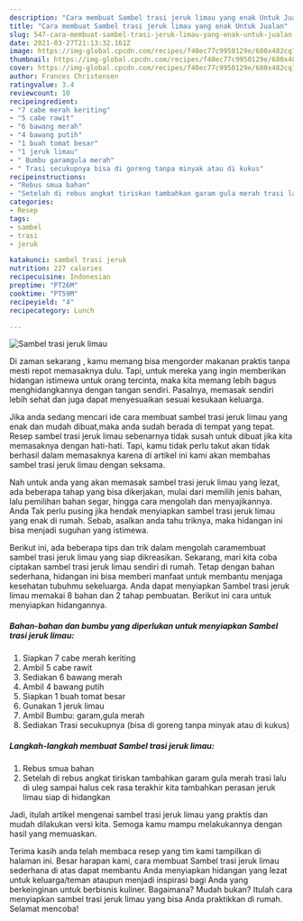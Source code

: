 ```yaml
---
description: "Cara membuat Sambel trasi jeruk limau yang enak Untuk Jualan"
title: "Cara membuat Sambel trasi jeruk limau yang enak Untuk Jualan"
slug: 547-cara-membuat-sambel-trasi-jeruk-limau-yang-enak-untuk-jualan
date: 2021-03-27T21:13:32.161Z
image: https://img-global.cpcdn.com/recipes/f40ec77c9950129e/680x482cq70/sambel-trasi-jeruk-limau-foto-resep-utama.jpg
thumbnail: https://img-global.cpcdn.com/recipes/f40ec77c9950129e/680x482cq70/sambel-trasi-jeruk-limau-foto-resep-utama.jpg
cover: https://img-global.cpcdn.com/recipes/f40ec77c9950129e/680x482cq70/sambel-trasi-jeruk-limau-foto-resep-utama.jpg
author: Frances Christensen
ratingvalue: 3.4
reviewcount: 10
recipeingredient:
- "7 cabe merah keriting"
- "5 cabe rawit"
- "6 bawang merah"
- "4 bawang putih"
- "1 buah tomat besar"
- "1 jeruk limau"
- " Bumbu garamgula merah"
- " Trasi secukupnya bisa di goreng tanpa minyak atau di kukus"
recipeinstructions:
- "Rebus smua bahan"
- "Setelah di rebus angkat tiriskan tambahkan garam gula merah trasi lalu di uleg sampai halus cek rasa terakhir kita tambahkan perasan jeruk limau siap di hidangkan"
categories:
- Resep
tags:
- sambel
- trasi
- jeruk

katakunci: sambel trasi jeruk 
nutrition: 227 calories
recipecuisine: Indonesian
preptime: "PT26M"
cooktime: "PT59M"
recipeyield: "4"
recipecategory: Lunch

---
```



![Sambel trasi jeruk limau](https://img-global.cpcdn.com/recipes/f40ec77c9950129e/680x482cq70/sambel-trasi-jeruk-limau-foto-resep-utama.jpg)

Di zaman  sekarang , kamu memang bisa mengorder makanan praktis tanpa mesti repot memasaknya dulu. Tapi, untuk mereka yang ingin memberikan hidangan istimewa untuk orang tercinta, maka kita memang lebih bagus menghidangkannya dengan tangan sendiri. Pasalnya, memasak sendiri lebih sehat dan juga dapat menyesuaikan sesuai kesukaan keluarga.

Jika anda sedang mencari ide cara membuat sambel trasi jeruk limau yang enak dan mudah dibuat,maka anda sudah berada di tempat yang tepat. Resep sambel trasi jeruk limau  sebenarnya tidak susah untuk dibuat jika kita memasaknya dengan hati-hati. Tapi, kamu tidak perlu takut akan tidak berhasil dalam memasaknya 
karena di artikel ini kami akan membahas sambel trasi jeruk limau dengan seksama.  



Nah untuk anda yang akan memasak sambel trasi jeruk limau yang lezat, ada beberapa tahap yang bisa dikerjakan, mulai dari memilih jenis bahan, lalu pemilihan bahan segar, hingga cara mengolah dan menyajikannya. Anda Tak perlu pusing jika hendak menyiapkan sambel trasi jeruk limau yang enak di rumah. Sebab, asalkan anda  tahu triknya, maka hidangan ini bisa menjadi suguhan yang istimewa.

Berikut ini, ada beberapa tips dan trik dalam mengolah caramembuat sambel trasi jeruk limau yang siap dikreasikan. Sekarang, mari kita coba ciptakan sambel trasi jeruk limau sendiri di rumah. Tetap dengan bahan sederhana, hidangan ini bisa memberi manfaat untuk membantu menjaga kesehatan tubuhmu sekeluarga. Anda dapat menyiapkan Sambel trasi jeruk limau memakai 8 bahan dan 2 tahap pembuatan. Berikut ini cara untuk menyiapkan hidangannya.

<!--inarticleads1-->

##### Bahan-bahan dan bumbu yang diperlukan untuk menyiapkan Sambel trasi jeruk limau:

1. Siapkan 7 cabe merah keriting
1. Ambil 5 cabe rawit
1. Sediakan 6 bawang merah
1. Ambil 4 bawang putih
1. Siapkan 1 buah tomat besar
1. Gunakan 1 jeruk limau
1. Ambil  Bumbu: garam,gula merah
1. Sediakan  Trasi secukupnya (bisa di goreng tanpa minyak atau di kukus)




<!--inarticleads2-->

##### Langkah-langkah membuat Sambel trasi jeruk limau:

1. Rebus smua bahan
1. Setelah di rebus angkat tiriskan tambahkan garam gula merah trasi lalu di uleg sampai halus cek rasa terakhir kita tambahkan perasan jeruk limau siap di hidangkan




Jadi, itulah artikel mengenai  sambel trasi jeruk limau  yang praktis dan mudah dilakukan versi kita. Semoga kamu mampu melakukannya dengan hasil yang memuaskan. 

Terima kasih anda telah membaca resep yang tim kami tampilkan di halaman ini. Besar harapan kami, cara membuat  Sambel trasi jeruk limau sederhana di atas dapat membantu Anda menyiapkan hidangan yang lezat untuk keluarga/teman ataupun menjadi inspirasi bagi Anda yang berkeinginan untuk berbisnis kuliner. Bagaimana? Mudah bukan? Itulah cara menyiapkan sambel trasi jeruk limau yang bisa Anda praktikkan di rumah. Selamat mencoba!

